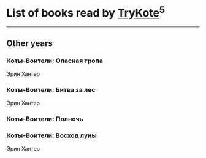 # List of books read by [TryKote](http://vk.com/id145737651)<sup>5</sup>
---

## Other years

### Коты-Воители: Опасная тропа
Эрин Хантер


### Коты-Воители: Битва за лес
Эрин Хантер


### Коты-Воители: Полночь


### Коты-Воители: Восход луны
Эрин Хантер





